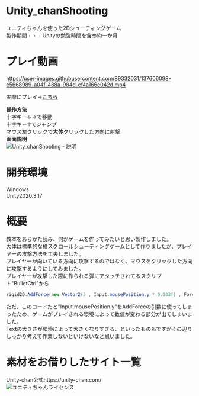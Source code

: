 # Unity_chanShooting
ユニティちゃんを使った2Dシューティングゲーム  
製作期間・・・Unityの勉強時間を含め約一か月

# プレイ動画  
https://user-images.githubusercontent.com/89332031/137606098-e5668989-a04f-488a-984d-cf4a166e042d.mp4  

実際にプレイ→[こちら](https://wataru199410.github.io/Unity_chanShooting/FlowerGirl/)  

**操作方法**  
十字キー←→で移動  
十字キー↑でジャンプ  
マウス左クリックで**大体**クリックした方向に射撃  
**画面説明**  
![Unity_chanShooting - 説明](https://user-images.githubusercontent.com/89332031/137606996-b3221d3f-84f7-4683-bc5e-615ddbcd54f1.png)

# 開発環境
Windows  
Unity2020.3.17  
# 概要
教本をあらかた読み、何かゲームを作ってみたいと思い製作しました。  
大体は標準的な横スクロールシューティングゲームとして作りましたが、プレイヤーの攻撃方法を工夫しました。  
プレイヤーが向いている方向に攻撃するのではなく、マウスをクリックした方向に攻撃するようにしてみました。  
プレイヤーが攻撃した際に作られる弾にアタッチされてるスクリプト"BulletCtrl"から  
```C#  
rigid2D.AddForce(new Vector2(5 , Input.mousePosition.y * 0.033f) , ForceMode2D.Impulse);//クリックしたあたりに弾が飛ぶようになる    
```  
ただ、このコードだと"Input.mousePosition.y"をAddForceの引数に使ってしまったため、ゲームがプレイされる環境によって数値が変わる部分が出てしまいました。  
Textの大きさが環境によって大きくなりすぎる、といったものもですがその辺りしっかり考えて作業しないといけないなと思いました。  
# 素材をお借りしたサイト一覧
Unity-chan公式https://unity-chan.com/  
![ユニティちゃんライセンス](http://unity-chan.com/images/imageLicenseLogo.png)
